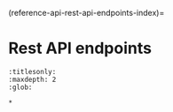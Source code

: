 (reference-api-rest-api-endpoints-index)=
# Rest API endpoints

```{toctree}
:titlesonly:
:maxdepth: 2
:glob:

*
